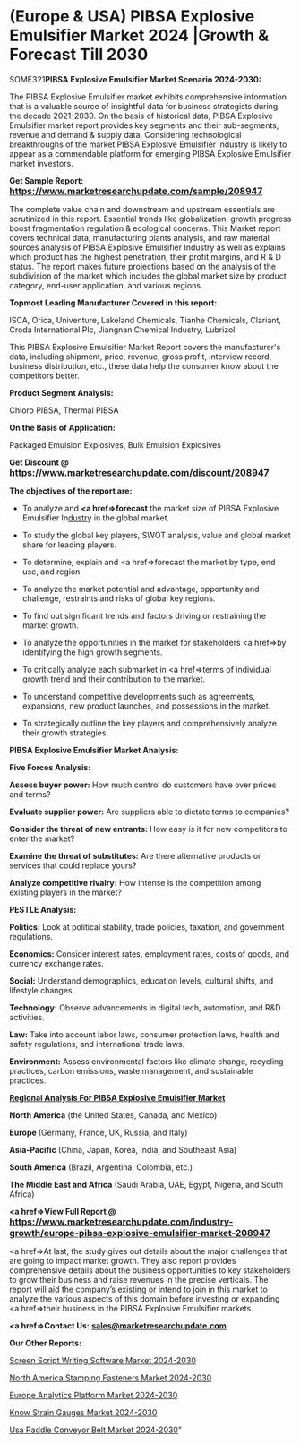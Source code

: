 # (Europe & USA) PIBSA Explosive Emulsifier Market 2024 |Growth & Forecast Till 2030

SOME321<strong>PIBSA Explosive Emulsifier Market Scenario 2024-2030:</strong>

The PIBSA Explosive Emulsifier market exhibits comprehensive information that is a valuable source of insightful data for business strategists during the decade 2021-2030. On the basis of historical data, PIBSA Explosive Emulsifier market report provides key segments and their sub-segments, revenue and demand &amp; supply data. Considering technological breakthroughs of the market PIBSA Explosive Emulsifier industry is likely to appear as a commendable platform for emerging PIBSA Explosive Emulsifier market investors.

<strong>Get Sample Report: <a href=https://www.marketresearchupdate.com/sample/208947><font size=3 color=#0000ff>https://www.marketresearchupdate.com/sample/208947</font></a></strong>

The complete value chain and downstream and upstream essentials are scrutinized in this report. Essential trends like globalization, growth progress boost fragmentation regulation &amp; ecological concerns. This Market report covers technical data, manufacturing plants analysis, and raw material sources analysis of PIBSA Explosive Emulsifier Industry as well as explains which product has the highest penetration, their profit margins, and R & D status. The report makes future projections based on the analysis of the subdivision of the market which includes the global market size by product category, end-user application, and various regions.

<strong>Topmost Leading Manufacturer Covered in this report:</strong>

ISCA, Orica, Univenture, Lakeland Chemicals, Tianhe Chemicals, Clariant, Croda International Plc, Jiangnan Chemical Industry, Lubrizol

This PIBSA Explosive Emulsifier Market Report covers the manufacturer's data, including shipment, price, revenue, gross profit, interview record, business distribution, etc., these data help the consumer know about the competitors better.

<strong>Product Segment Analysis: </strong>

Chloro PIBSA, Thermal PIBSA

<strong>On the Basis of Application:</strong>

Packaged Emulsion Explosives, Bulk Emulsion Explosives

<strong>Get Discount @ <a href=https://www.marketresearchupdate.com/discount/208947><font size=3 color=#0000ff>https://www.marketresearchupdate.com/discount/208947</font></a></strong>

<strong><b>The objectives of the report are:</b></strong>

- To analyze and <strong><a href=><strong>forecast</strong></a></strong> the market size of PIBSA Explosive Emulsifier In<a href=ASDF991299>dustr</a>y in the global market.

- To study the global key players, SWOT analysis, value and global market share for leading players.

- To determine, explain and <a href=>forecast</a> the market by type, end use, and region.

- To analyze the market potential and advantage, opportunity and challenge, restraints and risks of global key regions.

- To find out significant trends and factors driving or restraining the market growth.

- To analyze the opportunities in the market for stakeholders <a href=>by</a> identifying the high growth segments.

- To critically analyze each submarket in <a href=>terms</a> of individual growth trend and their contribution to the market.

- To understand competitive developments such as agreements, expansions, new product launches, and possessions in the market.

- To strategically outline the key players and comprehensively analyze their growth strategies.

<strong>PIBSA Explosive Emulsifier Market Analysis:</strong>

<strong>Five Forces Analysis:</strong>

<strong>Assess buyer power:</strong> How much control do customers have over prices and terms?

<strong>Evaluate supplier power:</strong> Are suppliers able to dictate terms to companies?

<strong>Consider the threat of new entrants:</strong> How easy is it for new competitors to enter the market?

<strong>Examine the threat of substitutes:</strong> Are there alternative products or services that could replace yours?

<strong>Analyze competitive rivalry:</strong> How intense is the competition among existing players in the market?

<strong>PESTLE Analysis:</strong>

<strong>Politics:</strong> Look at political stability, trade policies, taxation, and government regulations.

<strong>Economics:</strong> Consider interest rates, employment rates, costs of goods, and currency exchange rates.

<strong>Social:</strong> Understand demographics, education levels, cultural shifts, and lifestyle changes.

<strong>Technology:</strong> Observe advancements in digital tech, automation, and R&D activities.

<strong>Law:</strong> Take into account labor laws, consumer protection laws, health and safety regulations, and international trade laws.

<strong>Environment:</strong> Assess environmental factors like climate change, recycling practices, carbon emissions, waste management, and sustainable practices.

<strong><u><b>Regional Analysis For PIBSA Explosive Emulsifier Market</b></u></strong>

<strong><b>North America</b></strong> (the United States, Canada, and Mexico)

<strong><b>Europe </b></strong>(Germany, France, UK, Russia, and Italy)

<strong><b>Asia-Pacific</b></strong> (China, Japan, Korea, India, and Southeast Asia)

<strong><b>South America</b></strong> (Brazil, Argentina, Colombia, etc.)

<strong><b>The Middle East and Africa</b></strong> (Saudi Arabia, UAE, Egypt, Nigeria, and South Africa)

<strong><a href=>View Full Report</a> @ <a href=https://www.marketresearchupdate.com/industry-growth/europe-pibsa-explosive-emulsifier-market-208947><font size=3 color=#0000ff>https://www.marketresearchupdate.com/industry-growth/europe-pibsa-explosive-emulsifier-market-208947</font></a></strong>

<a href=>At last,</a> the study gives out details about the major challenges that are going to impact market growth. They also report provides comprehensive details about the business opportunities to key stakeholders to grow their business and raise revenues in the precise verticals. The report will aid the company’s existing or intend to join in this market to analyze the various aspects of this domain before investing or expanding <a href=>their</a> business in the PIBSA Explosive Emulsifier markets.

<strong><a href=>Contact Us:</a></strong>
<strong>sales@marketresearchupdate.com</strong>

<strong>Our Other Reports:</strong>

<a href=https://www.linkedin.com/pulse/screen-script-writing-software-market>Screen Script Writing Software Market 2024-2030</a>

<a href=https://www.linkedin.com/pulse/north-america-stamping-fasteners-market-outlooks>North America Stamping Fasteners Market 2024-2030</a>

<a href=https://www.linkedin.com/pulse/europe-analytics-platform-market-expecting-g7hef/>Europe Analytics Platform Market 2024-2030</a>

<a href=https://www.linkedin.com/pulse/know-strain-gauges-market-advanced-layout-top-6a6bc/>Know Strain Gauges Market 2024-2030</a>

<a href=https://www.linkedin.com/pulse/usa-paddle-conveyor-belt-market-2030-forbo-siegling-ps4hc/>Usa Paddle Conveyor Belt Market 2024-2030</a>"
